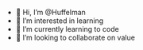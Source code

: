 - 👋 Hi, I’m @Huffelman
- 👀 I’m interested in learning 
- 🌱 I’m currently learning to code
- 💞️ I’m looking to collaborate on value

<!---
Huffelman/Huffelman is a ✨ special ✨ repository because its `README.md` (this file) appears on your GitHub profile.
You can click the Preview link to take a look at your changes.
--->
